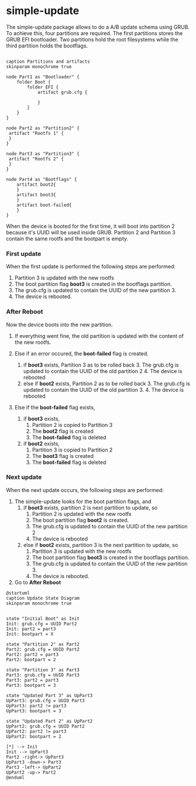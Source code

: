 # simple-update

The simple-update package allows to do a A/B update schema using GRUB. 
To achieve this, four partitions are required. The first partitions stores the GRUB EFI bootloader. Two partitions hold the root filesystems while the third partition holds the bootflags.

```puml

caption Partitions and artifacts
skinparam monochrome true

node Part1 as "Bootloader" {
    folder Boot {
        folder EFI {
            artifact grub.cfg {

            }
        }
    }
}

node Part2 as "Partition2" {
 artifact "Rootfs 1" {
 }
}

node Part3 as "Partition3" {
 artifact "Rootfs 2" {
 }
}

node Part4 as "Bootflags" {
    artifact boot2{
    }
    artifact boot3{
    }
    artifact boot-failed{
    }
}
```

When the device is booted for the first time,
it will boot into partition 2 because it's UUID will be used inside GRUB.
Partition 2 and Partition 3 contain the same rootfs and the bootpart is empty.

### First update

When the first update is performed the following steps are performed:
1. Partition 3 is updated with the new rootfs
2. The boot partition flag **boot3** is created in the bootflags partition.
3. The grub.cfg is updated to contain the UUID of the new partition 3.
4. The device is rebooted.

### After Reboot

Now the device boots into the new partition.
1. If everything went fine, the old partition is updated with the content of the new rootfs.
2. Else if an error occured, the **boot-failed** flag is created.
    1. if **boot3** exists, Partition 3 as to be rolled back
        3. The grub.cfg is updated to contain the UUID of the old partition 2
        4. The device is rebooted
    2. else if **boot2** exists, Partition 2 as to be rolled back
        3. The grub.cfg is updated to contain the UUID of the old partition 3.
        4. The device is rebooted

3. Else if the **boot-failed** flag exists,
    1. if **boot3** exists,
        1. Partition 2 is copied to Partition 3
        2. The **boot2** flag is created
        3. The **boot-failed** flag is deleted
    1. if **boot2** exists,
        1. Partition 3 is copied to Partition 2
        2. The **boot3** flag is created
        3. The **boot-failed** flag is deleted

### Next update

When the next update occurs, the following steps are performed:
1. The simple-update looks for the boot partition flags, and
    1. if **boot3** exists, partition 2 is next partition to update, so
        1. Partition 2 is updated with the new rootfs
        2. The boot partition flag **boot2** is created.
        3. The grub.cfg is updated to contain the UUID of the new partition 2
        4. The device is rebooted
    2. else if **boot2** exists, partition 3 is the next partition to update, so
        1. Partition 3 is updated with the new rootfs
        2. The boot partition flag **boot3** is created in the bootflags partition.
        3. The grub.cfg is updated to contain the UUID of the new partition 3.
        4. The device is rebooted.
2. Go to **After Reboot**

```puml
@startuml
caption Update State Diagram
skinparam monochrome true


state "Initial Boot" as Init
Init: grub.cfg = UUID Part2
Init: part2 = part3
Init: bootpart = X

state "Partition 2" as Part2
Part2: grub.cfg = UUID Part2
Part2: part2 = part3
Part2: bootpart = 2

state "Partition 3" as Part3
Part3: grub.cfg = UUID Part3
Part3: part2 = part3
Part3: bootpart = 3

state "Updated Part 3" as UpPart3
UpPart3: grub.cfg = UUID Part3
UpPart3: part2 != part3
UpPart3: bootpart = 3

state "Updated Part 2" as UpPart2
UpPart2: grub.cfg = UUID Part2
UpPart2: part2 != part3
UpPart2: bootpart = 2

[*] --> Init
Init --> UpPart3
Part2 -right-> UpPart3
UpPart3 -down-> Part3
Part3 -left-> UpPart2
UpPart2 -up-> Part2
@enduml
```